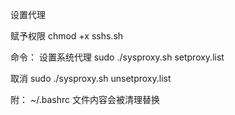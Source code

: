 设置代理


赋予权限
chmod +x sshs.sh

命令：
设置系统代理
sudo ./sysproxy.sh setproxy.list   

取消
sudo ./sysproxy.sh unsetproxy.list   

附：
~/.bashrc 文件内容会被清理替换